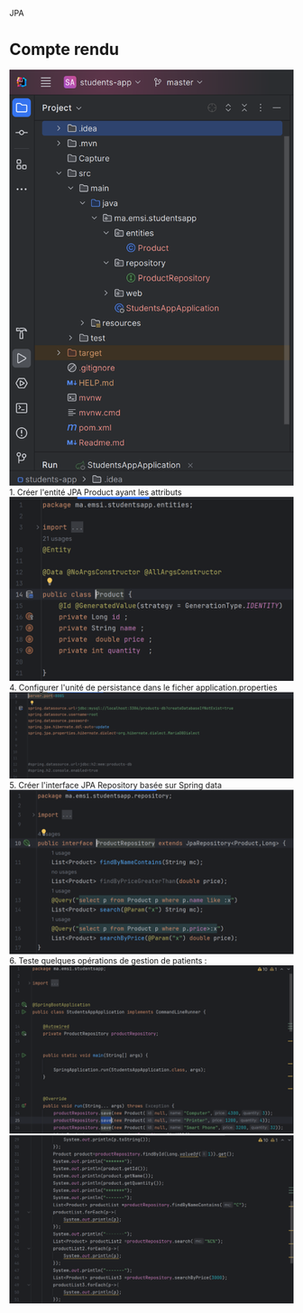 JPA
<h1>Compte rendu</h1>
<img src="Capture/cap1.png" alt="structure de projet">
1. Créer l'entité JPA Product ayant les attributs
<img src="Capture/cap2.png" alt="l'entité">
4. Configurer l'unité de persistance dans le ficher application.properties 
<img src="Capture/cap3.png" alt="configuration">
5. Créer l'interface JPA Repository basée sur Spring data
<img src="Capture/cap4.png" alt="interface">
6. Teste quelques opérations de gestion de patients :
<img src="Capture/cap5.png" alt="interface">
<img src="Capture/cap6.png" alt="interface">